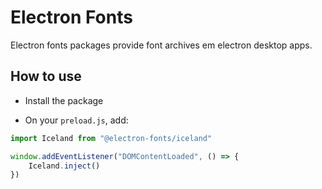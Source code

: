# Electron Fonts

Electron fonts packages provide font archives em electron desktop apps.

## How to use

* Install the package

* On your `preload.js`, add:

```ts
import Iceland from "@electron-fonts/iceland"

window.addEventListener("DOMContentLoaded", () => {
    Iceland.inject()
})
```